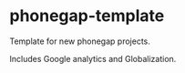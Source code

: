 phonegap-template
=================

Template for new phonegap projects.

Includes Google analytics and Globalization.

